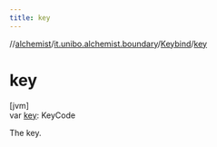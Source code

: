 ```yaml
---
title: key
---
```

//[alchemist](../../../index.html)/[it.unibo.alchemist.boundary](../index.html)/[Keybind](index.html)/[key](key.html)



# key



[jvm]\
var [key](key.html): KeyCode



The key.




